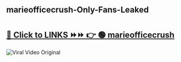 
 ## marieofficecrush-Only-Fans-Leaked

# <h2><a href="https://clipsfans.com/marieofficecrush&ref=git">🔗 Click to LINKS ⏩⏩ 👉 🟢 marieofficecrush </a></h2>

<a href="https://clipsfans.com/marieofficecrush&ref=git" rel="nofollow" data-target="animated-image.originalLink"><img src="https://i.ibb.co.com/xMMVF88/686577567.gif" alt="Viral Video Original" style="max-width: 100%; display: inline-block;" data-target="animated-image.originalImage"></a>
